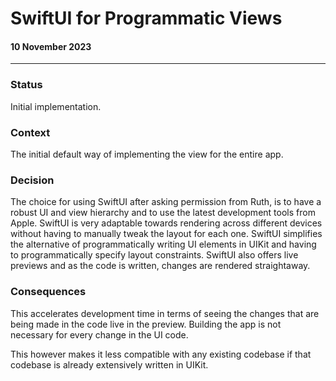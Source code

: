 #  SwiftUI for Programmatic Views
#### 10 November 2023
---

### Status
Initial implementation.

### Context
The initial default way of implementing the view for the entire app.

### Decision
The choice for using SwiftUI after asking permission from Ruth, is to have a robust UI and view hierarchy and to use the latest development tools from Apple.
SwiftUI is very adaptable towards rendering across different devices without having to manually tweak the layout for each one.
SwiftUI simplifies the alternative of programmatically writing UI elements in UIKit and having to programmatically specify layout constraints. 
SwiftUI also offers live previews and as the code is written, changes are rendered straightaway.

### Consequences
This accelerates development time in terms of seeing the changes that are being made in the code live in the preview. Building the app is not necessary for every change in the UI code.

This however makes it less compatible with any existing codebase if that codebase is already extensively written in UIKit.

    


